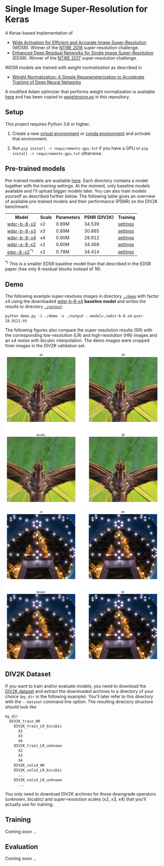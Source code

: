 # Single Image Super-Resolution for Keras

A Keras-based implementation of

- [Wide Activation for Efficient and Accurate Image Super-Resolution](https://arxiv.org/abs/1808.08718) (WDSR). Winner 
  of the [NTIRE 2018](http://www.vision.ee.ethz.ch/ntire18/) super-resolution challenge.
- [Enhanced Deep Residual Networks for Single Image Super-Resolution](https://arxiv.org/abs/1707.02921) (EDSR). Winner 
  of the [NTIRE 2017](http://www.vision.ee.ethz.ch/ntire17/) super-resolution challenge.

WDSR models are trained with *weight normalization* as described in

- [Weight Normalization: A Simple Reparameterization to Accelerate Training of Deep Neural Networks](https://arxiv.org/abs/1602.07868)

A modified Adam optimizer that performs weight normalization is available 
[here](https://github.com/krasserm/weightnorm/tree/master/keras_2) and has been copied to 
[weightnorm.py](optimizer/weightnorm.py) in this repository. 

## Setup

This project requires Python 3.6 or higher.

1. Create a new [virtual environment](https://docs.python.org/3/tutorial/venv.html) or 
   [conda environment](https://conda.io/docs/user-guide/tasks/manage-environments.html) and activate that environment.

2. Run `pip install -r requirements-gpu.txt` if you have a GPU or `pip install -r requirements-gpu.txt` otherwise.


## Pre-trained models

Pre-trained models are available [here](https://drive.google.com/drive/folders/13YjKmP5O8NK_E_dFlK-34Okn1IIM9c58).
Each directory contains a model together with the training settings. At the moment, only baseline models available
and I'll upload bigger models later. You can also train models yourself as described further below. The following 
table gives an overview of available pre-trained models and their performance (PSNR) on the DIV2K benchmark:

 
<table>
    <tr>
        <th>Model</th>
        <th>Scale</th>
        <th>Parameters</th>
        <th>PSNR (DIV2K)</th>
        <th>Training</th>
    </tr>
    <tr>
        <td><a href="https://drive.google.com/open?id=1Vr_eLXnNA7H6zNWmEFKOBv4-xvOBt5iu">wdsr-b-8-x2</a></td>
        <td>x2</td>
        <td>0.89M</td>
        <td>34.539</td>
        <td><a href="https://drive.google.com/open?id=1VL4i4i1XuMy65wbq8fiWOOfMNziRqmdE">settings</a></td>
    </tr>
    <tr>
        <td><a href="https://drive.google.com/open?id=1CSdinKy9E3B4dm-lp7O_W-MYXp0GoB9g">wdsr-b-8-x3</a></td>
        <td>x3</td>
        <td>0.89M</td>
        <td>30.865</td>
        <td><a href="https://drive.google.com/open?id=1B2w-ZSlD96RkCQ5C_JbQEDrdIMez7y3D">settings</a></td>
    </tr>
    <tr>
        <td><a href="https://drive.google.com/open?id=1WCpIY9G-9fL9cTa3We9ry3hm-ePT58b_">wdsr-b-8-x4</a></td>
        <td>x4</td>
        <td>0.90M</td>
        <td>28.912</td>
        <td><a href="https://drive.google.com/open?id=1jgQfwGR_HVqVUjQqkvHCDhHowvTBmP5_">settings</a></td>
    </tr>
    <tr>
        <td><a href="https://drive.google.com/open?id=1tp7r_oUf8Ohd9q-ouGApS7qNtqg1IRLt">wdsr-a-8-x2</a></td>
        <td>x2</td>
        <td>0.60M</td>
        <td>34.469</td>
        <td><a href="https://drive.google.com/open?id=1hnL23k9_UYvGeAhY2nWOMM1rP2k-t8d-">settings</a></td>
    </tr>
    <tr>
        <td><a href="https://drive.google.com/open?id=1ujCCDTJIheyGW-2wLU96tH13dGMEg84i">edsr-8-x2</a><sup>*)</sup></td>
        <td>x2</td>
        <td>0.78M</td>
        <td>34.414</td>
        <td><a href="https://drive.google.com/open?id=1x8EjZxvTt0WO4zSdLDgBkKep3jYntrWc">settings</a></td>
    </tr>
</table>

<sup>*)</sup> This is a smaller EDSR baseline model than that described in the EDSR paper (has only 8 residual blocks 
instead of 16).

## Demo

The following example super-resolves images in directory [`./demo`](demo) with factor x4 using the downloaded 
[wdsr-b-8-x4](https://drive.google.com/open?id=1WCpIY9G-9fL9cTa3We9ry3hm-ePT58b_) **baseline model** and writes the 
results to directory [`./output`](output):

    python demo.py -i ./demo -o ./output --model=./wdsr-b-8-x4-psnr-28.9121.h5
    
The following figures also compare the super-resolution results (SR) with the corresponding low-resolution (LR) and 
high-resolution (HR) images and an x4 resize with bicubic interpolation. The demo images were cropped from images in 
the DIV2K validation set. 

![0829](docs/demo-0829.png)

![0851](docs/demo-0851.png)

## DIV2K Dataset

If you want to train and/or evaluate models, you need to download the [DIV2K dataset](https://data.vision.ee.ethz.ch/cvl/DIV2K/) 
and extract the downloaded archives to a directory of your choice (`my_dir` in the following example). You'll later 
refer to this directory with the `--dataset` command line option. The resulting directory structure should look like
  
    my_dir
      DIV2K_train_HR
        DIV2K_train_LR_bicubic
          X2
          X3
          X4
        DIV2K_train_LR_unknown
          X2
          X3
          X4
        DIV2K_valid_HR
        DIV2K_valid_LR_bicubic
          ...
        DIV2K_valid_LR_unknown
          ...
          
You only need to download DIV2K archives for those downgrade operators (unknown, bicubic) and super-resolution scales
(x2, x3, x4) that you'll actually use for training.

## Training

Coming soon ...

## Evaluation

Coming soon ...
